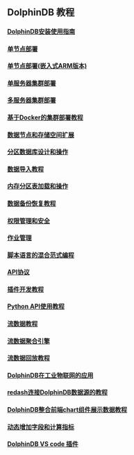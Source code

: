 ## DolphinDB 教程

#### [DolphinDB安装使用指南](https://github.com/dolphindb/Tutorials_CN/blob/master/dolphindb_user_guide.md)
#### [单节点部署](https://github.com/dolphindb/Tutorials_CN/blob/master/standalone_server.md)
#### [单节点部署(嵌入式ARM版本)](https://github.com/dolphindb/Tutorials_CN/blob/master/ARM_standalone_deploy.md)
#### [单服务器集群部署](https://github.com/dolphindb/Tutorials_CN/blob/master/single_machine_cluster_deploy.md)
#### [多服务器集群部署](https://github.com/dolphindb/Tutorials_CN/blob/master/multi_machine_cluster_deploy.md)
#### [基于Docker的集群部署教程](https://github.com/dolphindb/Tutorials_CN/blob/master/docker_deployment.md)
#### [数据节点和存储空间扩展](https://github.com/dolphindb/Tutorials_CN/blob/master/cluster_scaleout.md)
#### [分区数据库设计和操作](https://github.com/dolphindb/Tutorials_CN/blob/master/database.md)
#### [数据导入教程](https://github.com/dolphindb/Tutorials_CN/blob/master/import_data.md)
#### [内存分区表加载和操作](https://github.com/dolphindb/Tutorials_CN/blob/master/partitioned_in_memory_table.md)
#### [数据备份恢复教程](https://github.com/dolphindb/Tutorials_CN/blob/master/restore-backup.md)
#### [权限管理和安全](https://github.com/dolphindb/Tutorials_CN/blob/master/ACL_and_Security.md)
#### [作业管理](https://github.com/dolphindb/Tutorials_CN/blob/master/job_management_tutorial.md)
#### [脚本语言的混合范式编程](https://github.com/dolphindb/Tutorials_CN/blob/master/hybrid_programming_paradigms.md)
#### [API协议](https://github.com/dolphindb/Tutorials_CN/blob/master/api_protocol.md)
#### [插件开发教程](https://github.com/dolphindb/Tutorials_CN/blob/master/plugin_development_tutorial.md)
#### [Python API使用教程](https://github.com/dolphindb/Tutorials_CN/blob/master/python_api.md)
#### [流数据教程](https://github.com/dolphindb/Tutorials_CN/blob/master/streaming_tutorial.md)
#### [流数据聚合引擎](https://github.com/dolphindb/Tutorials_CN/blob/master/stream_aggregator.md)
#### [流数据回放教程](https://github.com/dolphindb/Tutorials_CN/blob/master/historical_data_replay.md)
#### [DolphinDB在工业物联网的应用](https://github.com/dolphindb/Tutorials_CN/blob/master/iot_demo.md)
#### [redash连接DolphinDB数据源的教程](https://github.com/dolphindb/Tutorials_CN/blob/master/data_interface_for_redash.md)
#### [DolphinDB整合前端chart组件展示数据教程](https://github.com/dolphindb/Tutorials_CN/blob/master/web_chart_integration.md)
#### [动态增加字段和计算指标](https://github.com/dolphindb/Tutorials_CN/blob/master/add_column.md)
#### [DolphinDB VS code 插件](https://github.com/dolphindb/Tutorials_CN/blob/master/vscode_extension.md)


